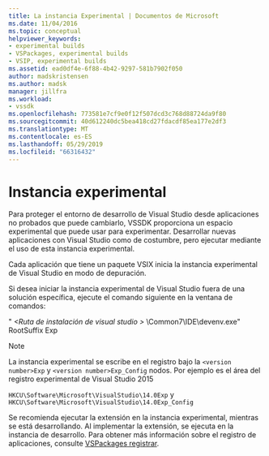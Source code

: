 ```yaml
---
title: La instancia Experimental | Documentos de Microsoft
ms.date: 11/04/2016
ms.topic: conceptual
helpviewer_keywords:
- experimental builds
- VSPackages, experimental builds
- VSIP, experimental builds
ms.assetid: ead0df4e-6f88-4b42-9297-581b7902f050
author: madskristensen
ms.author: madsk
manager: jillfra
ms.workload:
- vssdk
ms.openlocfilehash: 773581e7cf9e0f12f507dcd3c768d88724da9f80
ms.sourcegitcommit: 40d612240dc5bea418cd27fdacdf85ea177e2df3
ms.translationtype: MT
ms.contentlocale: es-ES
ms.lasthandoff: 05/29/2019
ms.locfileid: "66316432"
---
```

# <a name="the-experimental-instance"></a>Instancia experimental
Para proteger el entorno de desarrollo de Visual Studio desde aplicaciones no probados que puede cambiarlo, VSSDK proporciona un espacio experimental que puede usar para experimentar. Desarrollar nuevas aplicaciones con Visual Studio como de costumbre, pero ejecutar mediante el uso de esta instancia experimental.

 Cada aplicación que tiene un paquete VSIX inicia la instancia experimental de Visual Studio en modo de depuración.

 Si desea iniciar la instancia experimental de Visual Studio fuera de una solución específica, ejecute el comando siguiente en la ventana de comandos:

 " *\<Ruta de instalación de visual studio >* \Common7\IDE\devenv.exe" RootSuffix Exp

> [!NOTE]
> La instancia experimental se escribe en el registro bajo la `<version number>Exp` y `<version number>Exp_Config` nodos. Por ejemplo es el área del registro experimental de Visual Studio 2015
>
> `HKCU\Software\Microsoft\VisualStudio\14.0Exp` y `HKCU\Software\Microsoft\VisualStudio\14.0Exp_Config`

 Se recomienda ejecutar la extensión en la instancia experimental, mientras se está desarrollando. Al implementar la extensión, se ejecuta en la instancia de desarrollo. Para obtener más información sobre el registro de aplicaciones, consulte [VSPackages registrar](../extensibility/internals/registering-vspackages.md).